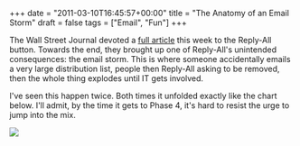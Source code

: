 +++
date = "2011-03-10T16:45:57+00:00"
title = "The Anatomy of an Email Storm"
draft = false
tags = ["Email", "Fun"]
+++

The Wall Street Journal devoted a [full article](http://online.wsj.com/article/SB10001424052748703386704576186520353326558.html) this week to the Reply-All button. Towards the end, they brought up one of Reply-All's unintended consequences: the email storm. This is where someone accidentally emails a very large distribution list, people then Reply-All asking to be removed, then the whole thing explodes until IT gets involved. 

I've seen this happen twice. Both times it unfolded exactly like the chart below. I'll admit, by the time it gets to Phase 4, it's hard to resist the urge to jump into the mix. 

![](/images/2011-03-10-1GHS7PL.jpg)
